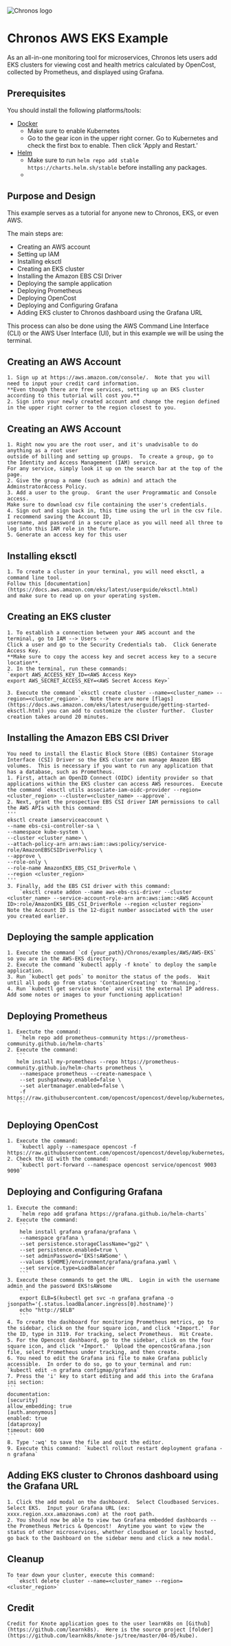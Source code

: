 ![Chronos logo](https://raw.githubusercontent.com/Chronos2-0/Chronos/master/app/assets/logo2.png)

# Chronos AWS EKS Example

As an all-in-one monitoring tool for microservices, Chronos lets users add EKS clusters for viewing cost and health metrics calculated by OpenCost, collected by Prometheus, and displayed using Grafana. 

## Prerequisites

You should install the following platforms/tools:
- [Docker](https://docs.docker.com/get-docker/)
    - Make sure to enable Kubernetes
    - Go to the gear icon in the upper right corner.  Go to Kubernetes and check the first box to enable.  Then click 'Apply and Restart.'
- [Helm](https://helm.sh/docs/intro/install/)
    - Make sure to run `helm repo add stable https://charts.helm.sh/stable` before installing any packages.
    - 

## Purpose and Design

This example serves as a tutorial for anyone new to Chronos, EKS, or even AWS. 

The main steps are:
- Creating an AWS account
- Setting up IAM
- Installing eksctl
- Creating an EKS cluster
- Installing the Amazon EBS CSI Driver
- Deploying the sample application
- Deploying Prometheus
- Deploying OpenCost
- Deploying and Configuring Grafana
- Adding EKS cluster to Chronos dashboard using the Grafana URL

This process can also be done using the AWS Command Line Interface (CLI) or the AWS User Interface (UI), but in this example we will be using the terminal.

## Creating an AWS Account

    1. Sign up at https://aws.amazon.com/console/.  Note that you will need to input your credit card information.  
    **Even though there are free services, setting up an EKS cluster according to this tutorial will cost you.**  
    2. Sign into your newly created account and change the region defined in the upper right corner to the region closest to you.

## Creating an AWS Account
    1. Right now you are the root user, and it's unadvisable to do anything as a root user 
    outside of billing and setting up groups.  To create a group, go to the Identity and Access Management (IAM) service. 
    For any service, simply look it up on the search bar at the top of the page.  
    2. Give the group a name (such as admin) and attach the AdminstratorAccess Policy.  
    3. Add a user to the group.  Grant the user Programmatic and Console access.  
    Make sure to download csv file containing the user's credentials. 
    4. Sign out and sign back in, this time using the url in the csv file.  I recommend saving the Account ID,
    username, and password in a secure place as you will need all three to log into this IAM role in the future.   
    5. Generate an access key for this user

## Installing eksctl
    1. To create a cluster in your terminal, you will need eksctl, a command line tool. 
    Follow this [documentation](https://docs.aws.amazon.com/eks/latest/userguide/eksctl.html)
    and make sure to read up on your operating system. 

## Creating an EKS cluster
    1. To establish a connection between your AWS account and the terminal, go to IAM --> Users --> 
    Click a user and go to the Security Credentials tab.  Click Generate Access Key.  
    **Make sure to copy the access key and secret access key to a secure location**.
    2. In the terminal, run these commands:
    `export AWS_ACCESS_KEY_ID=<AWS Access Key>
    export AWS_SECRET_ACCESS_KEY=<AWS Secret Access Key>`
    
    3. Execute the command `eksctl create cluster --name=<cluster_name> --region=<cluster_region>`.  Note there are more [flags](https://docs.aws.amazon.com/eks/latest/userguide/getting-started-eksctl.html) you can add to customize the cluster further.  Cluster creation takes around 20 minutes. 

## Installing the Amazon EBS CSI Driver
    You need to install the Elastic Block Store (EBS) Container Storage Interface (CSI) Driver so the EKS cluster can manage Amazon EBS volumes.  This is necessary if you want to run any application that has a database, such as Prometheus.  
    1. First, attach an OpenID Connect (OIDC) identity provider so that applications within the EKS cluster can access AWS resources.  Execute the command `eksctl utils associate-iam-oidc-provider --region=<cluster_region> --cluster=<cluster_name> --approve`.
    2. Next, grant the prospective EBS CSI driver IAM permissions to call the AWS APIs with this command:
    '''
    eksctl create iamserviceaccount \
    --name ebs-csi-controller-sa \
    --namespace kube-system \
    --cluster <cluster_name> \
    --attach-policy-arn arn:aws:iam::aws:policy/service-role/AmazonEBSCSIDriverPolicy \
    --approve \
    --role-only \
    --role-name AmazonEKS_EBS_CSI_DriverRole \
    --region <cluster_region>
    '''
    3. Finally, add the EBS CSI driver with this command:
        `eksctl create addon --name aws-ebs-csi-driver --cluster <cluster_name> --service-account-role-arn arn:aws:iam::<AWS Account ID>:role/AmazonEKS_EBS_CSI_DriverRole --region <cluster region>`
    Note the Account ID is the 12-digit number associated with the user you created earlier.  

## Deploying the sample application
    1. Execute the command `cd {your_path}/Chronos/examples/AWS/AWS-EKS` so you are in the AWS-EKS directory.
    2. Execute the command `kubectl apply -f knote` to deploy the sample application. 
    3. Run `kubectl get pods` to monitor the status of the pods.  Wait until all pods go from status 'ContainerCreating' to 'Running.'
    4. Run `kubectl get service knote` and visit the external IP address.  Add some notes or images to your functioning application! 

## Deploying Prometheus
    1. Exectute the command: 
        `helm repo add prometheus-community https://prometheus-community.github.io/helm-charts`
    2. Execute the command:
       ```
       helm install my-prometheus --repo https://prometheus-community.github.io/helm-charts prometheus \
        --namespace prometheus --create-namespace \
        --set pushgateway.enabled=false \
        --set alertmanager.enabled=false \
        -f https://raw.githubusercontent.com/opencost/opencost/develop/kubernetes/prometheus/extraScrapeConfigs.yaml
       ```

## Deploying OpenCost
    1. Execute the command:
        `kubectl apply --namespace opencost -f https://raw.githubusercontent.com/opencost/opencost/develop/kubernetes/opencost.yaml`
    2. Check the UI with the command: 
        `kubectl port-forward --namespace opencost service/opencost 9003 9090`
    
## Deploying and Configuring Grafana
    1. Execute the command:
        `helm repo add grafana https://grafana.github.io/helm-charts`
    2. Execute the command:
        ```
        helm install grafana grafana/grafana \
        --namespace grafana \
        --set persistence.storageClassName="gp2" \
        --set persistence.enabled=true \
        --set adminPassword='EKS!sAWSome' \
        --values ${HOME}/environment/grafana/grafana.yaml \
        --set service.type=LoadBalancer
        ```
    3. Execute these commands to get the URL.  Login in with the username admin and the password EKS!sAWsome
        ```
        export ELB=$(kubectl get svc -n grafana grafana -o jsonpath='{.status.loadBalancer.ingress[0].hostname}')
        echo "http://$ELB"
        ```
    4. To create the dashboard for monitoring Prometheus metrics, go to the sidebar, click on the four square icon, and click '+Import.'  For the ID, type in 3119. For tracking, select Prometheus.  Hit Create.  
    5. For the Opencost dashbaord, go to the sidebar, click on the four square icon, and click '+Import.'  Upload the opencostGrafana.json file, select Prometheus under tracking, and then create.
    6. You need to edit the Grafana ini file to make Grafana publicly accessible.  In order to do so, go to your terminal and run: 
    `kubectl edit -n grafana configmap/grafana`
    7. Press the 'i' key to start editing and add this into the Grafana ini section: 
    ```
    documentation:
    [security]
    allow_embedding: true
    [auth.anonymous]
    enabled: true
    [dataproxy]
    timeout: 600
    ```
    8. Type ':wq' to save the file and quit the editor. 
    9. Execute this command: `kubectl rollout restart deployment grafana -n grafana`

## Adding EKS cluster to Chronos dashboard using the Grafana URL
    1. Click the add modal on the dashboard.  Select Cloudbased Services.  Select EKS.  Input your Grafana URL (ex: xxxx.region.xxx.amazonaws.com) at the root path.  
    2. You should now be able to view two Grafana embedded dashboards -- the Prometheus Metrics & Opencost!  Anytime you want to view the status of other microservices, whether cloudbased or locally hosted, go back to the Dashboard on the sidebar menu and click a new modal.  

## Cleanup
    To tear down your cluster, execute this command:
       `eksctl delete cluster --name=<cluster_name> --region=<cluster_region>`

## Credit
    Credit for Knote application goes to the user learnK8s on [Github](https://github.com/learnk8s).  Here is the source project [folder](https://github.com/learnk8s/knote-js/tree/master/04-05/kube). 

